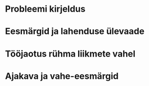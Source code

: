# Probleemi kirjeldus
# Eesmärgid ja lahenduse ülevaade
# Tööjaotus rühma liikmete vahel
# Ajakava ja vahe-eesmärgid

